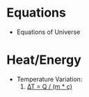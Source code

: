 # Equations
- Equations of Universe
# Heat/Energy
 - Temperature Variation:
   1. [∆T = Q / (m * c)](https://github.com/emeraldTable/Equations/blob/main/Heat-Energy/Heat/1.md)
